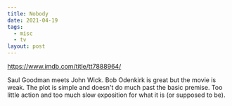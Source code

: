 ```yaml
---
title: Nobody
date: 2021-04-19
tags:
  - misc
  - tv
layout: post
---
```


https://www.imdb.com/title/tt7888964/

Saul Goodman meets John Wick. Bob Odenkirk is great but the movie is weak. The plot is simple and doesn't do much past the basic premise. Too little action and too much slow exposition for what it is (or supposed to be).
